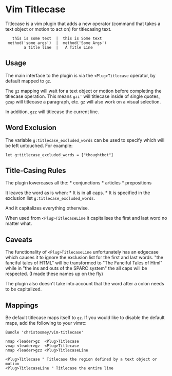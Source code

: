 Vim Titlecase
=============

Titlecase is a vim plugin that adds a new operator (command that takes a text
object or motion to act on) for titlecasing text.

       this is some text  |  this is Some text
     method('some args')  |  method('Some Args')
            a title line  |   A Title Line

Usage
-----

The main interface to the plugin is via the `<Plug>Titlecase` operator, by
default mapped to `gz`.

The `gz` mapping will wait for a text object or motion before completing the
titlecase operation. This means `gzi'` will titlecase inside of single quotes,
`gzap` will titlecase a paragraph, etc. `gz` will also work on a visual
selection.

In addition, `gzz` will titlecase the current line.

Word Exclusion
--------------

The variable `g:titlecase_excluded_words` can be used to specify which will be
left untouched. For example:

``` vim
let g:titlecase_excluded_words = ["thoughtbot"] 
```

Title-Casing Rules
------------------

The plugin lowercases all the:
    * conjunctions
    * articles
    * prepositions

It leaves the word as is when:
    * It is in all caps.
    * It is specified in the exclusion list `g:titlecase_excluded_words`.

And it capitalizes everything otherwise.

When used from `<Plug>TitlecaseLine` it capitalises the first and last word no
matter what.

Caveats
-------

The functionality of `<Plug>TitlecaseLine` unfortunately has an edgecase which
causes it to ignore the exclusion list for the first and last words. "the
fanciful tales of HTML" will be transformed to "The Fanciful Tales of Html"
while in "the ins and outs of the SPARC system" the all caps will be respected.
(I made these names up on the fly)

The plugin also doesn't take into account that the word after a colon needs to
be capitalized.

Mappings
--------

Be default titlecase maps itself to `gz`. 
If you would like to disable the default maps, add the following to your vimrc:

``` vim
Bundle 'christoomey/vim-titlecase'

nmap <leader>gz  <Plug>Titlecase
vmap <leader>gz  <Plug>Titlecase
nmap <leader>gzz <Plug>TitlecaseLine
```

``` vim
<Plug>Titlecase " Titlecase the region defined by a text object or motion
<Plug>TitlecaseLine " Titlecase the entire line
```
